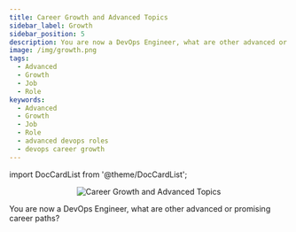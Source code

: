 ```yaml
---
title: Career Growth and Advanced Topics
sidebar_label: Growth
sidebar_position: 5
description: You are now a DevOps Engineer, what are other advanced or promising career paths?
image: /img/growth.png
tags:
  - Advanced
  - Growth
  - Job
  - Role
keywords:
  - Advanced
  - Growth
  - Job
  - Role
  - advanced devops roles
  - devops career growth
---
```


import DocCardList from '@theme/DocCardList';

<p align="center">
  <img class="page-cover-image" alt="Career Growth and Advanced Topics" border="0" src="/img/growth.png" />
</p>

You are now a DevOps Engineer, what are other advanced or promising career paths?

<DocCardList />
